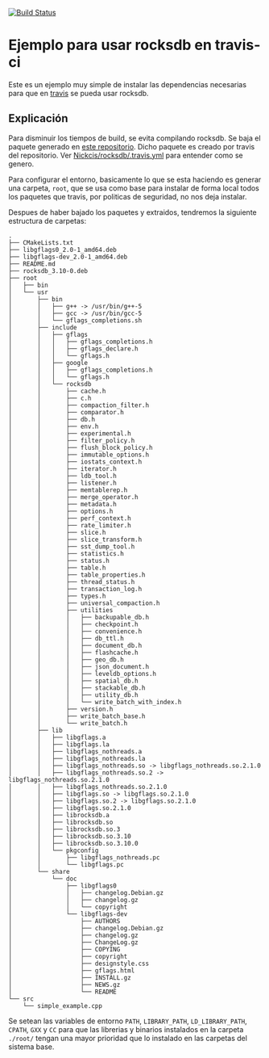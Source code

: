 [![Build Status](https://travis-ci.org/NickCis/travis-rocksdb-example.svg)](https://travis-ci.org/NickCis/travis-rocksdb-example)

# Ejemplo para usar rocksdb en travis-ci

Este es un ejemplo muy simple de instalar las dependencias necesarias para que en [travis](travis-ci.org) se pueda usar rocksdb.

## Explicaci&oacute;n

Para disminuir los tiempos de build, se evita compilando rocksdb. Se baja el paquete generado en [este repositorio](https://github.com/NickCis/rocksdb). Dicho paquete es creado por travis del repositorio. Ver [Nickcis/rocksdb/.travis.yml](https://github.com/NickCis/rocksdb/blob/master/.travis.yml) para entender como se genero.

Para configurar el entorno, basicamente lo que se esta haciendo es generar una carpeta, `root`, que se usa como base para instalar de forma local todos los paquetes que travis, por politicas de seguridad, no nos deja instalar.

Despues de haber bajado los paquetes y extraidos, tendremos la siguiente estructura de carpetas:
```
.
├── CMakeLists.txt
├── libgflags0_2.0-1_amd64.deb
├── libgflags-dev_2.0-1_amd64.deb
├── README.md
├── rocksdb_3.10-0.deb
├── root
│   ├── bin
│   └── usr
│       ├── bin
│       │   ├── g++ -> /usr/bin/g++-5
│       │   ├── gcc -> /usr/bin/gcc-5
│       │   └── gflags_completions.sh
│       ├── include
│       │   ├── gflags
│       │   │   ├── gflags_completions.h
│       │   │   ├── gflags_declare.h
│       │   │   └── gflags.h
│       │   ├── google
│       │   │   ├── gflags_completions.h
│       │   │   └── gflags.h
│       │   └── rocksdb
│       │       ├── cache.h
│       │       ├── c.h
│       │       ├── compaction_filter.h
│       │       ├── comparator.h
│       │       ├── db.h
│       │       ├── env.h
│       │       ├── experimental.h
│       │       ├── filter_policy.h
│       │       ├── flush_block_policy.h
│       │       ├── immutable_options.h
│       │       ├── iostats_context.h
│       │       ├── iterator.h
│       │       ├── ldb_tool.h
│       │       ├── listener.h
│       │       ├── memtablerep.h
│       │       ├── merge_operator.h
│       │       ├── metadata.h
│       │       ├── options.h
│       │       ├── perf_context.h
│       │       ├── rate_limiter.h
│       │       ├── slice.h
│       │       ├── slice_transform.h
│       │       ├── sst_dump_tool.h
│       │       ├── statistics.h
│       │       ├── status.h
│       │       ├── table.h
│       │       ├── table_properties.h
│       │       ├── thread_status.h
│       │       ├── transaction_log.h
│       │       ├── types.h
│       │       ├── universal_compaction.h
│       │       ├── utilities
│       │       │   ├── backupable_db.h
│       │       │   ├── checkpoint.h
│       │       │   ├── convenience.h
│       │       │   ├── db_ttl.h
│       │       │   ├── document_db.h
│       │       │   ├── flashcache.h
│       │       │   ├── geo_db.h
│       │       │   ├── json_document.h
│       │       │   ├── leveldb_options.h
│       │       │   ├── spatial_db.h
│       │       │   ├── stackable_db.h
│       │       │   ├── utility_db.h
│       │       │   └── write_batch_with_index.h
│       │       ├── version.h
│       │       ├── write_batch_base.h
│       │       └── write_batch.h
│       ├── lib
│       │   ├── libgflags.a
│       │   ├── libgflags.la
│       │   ├── libgflags_nothreads.a
│       │   ├── libgflags_nothreads.la
│       │   ├── libgflags_nothreads.so -> libgflags_nothreads.so.2.1.0
│       │   ├── libgflags_nothreads.so.2 -> libgflags_nothreads.so.2.1.0
│       │   ├── libgflags_nothreads.so.2.1.0
│       │   ├── libgflags.so -> libgflags.so.2.1.0
│       │   ├── libgflags.so.2 -> libgflags.so.2.1.0
│       │   ├── libgflags.so.2.1.0
│       │   ├── librocksdb.a
│       │   ├── librocksdb.so
│       │   ├── librocksdb.so.3
│       │   ├── librocksdb.so.3.10
│       │   ├── librocksdb.so.3.10.0
│       │   └── pkgconfig
│       │       ├── libgflags_nothreads.pc
│       │       └── libgflags.pc
│       └── share
│           └── doc
│               ├── libgflags0
│               │   ├── changelog.Debian.gz
│               │   ├── changelog.gz
│               │   └── copyright
│               └── libgflags-dev
│                   ├── AUTHORS
│                   ├── changelog.Debian.gz
│                   ├── changelog.gz
│                   ├── ChangeLog.gz
│                   ├── COPYING
│                   ├── copyright
│                   ├── designstyle.css
│                   ├── gflags.html
│                   ├── INSTALL.gz
│                   ├── NEWS.gz
│                   └── README
└── src
    └── simple_example.cpp
```

Se setean las variables de entorno `PATH`, `LIBRARY_PATH`, `LD_LIBRARY_PATH`, `CPATH`, `GXX` y `CC` para que las librerias y binarios instalados en la carpeta  `./root/` tengan una mayor prioridad que lo instalado en las carpetas del sistema base.
